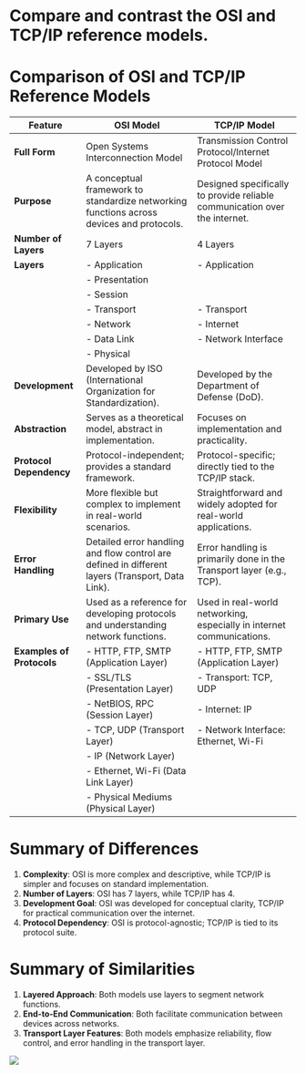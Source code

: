 # Compare and contrast the OSI and TCP/IP reference models.

# Comparison of OSI and TCP/IP Reference Models

| Feature                       | OSI Model                                | TCP/IP Model                              |
|-------------------------------|------------------------------------------|------------------------------------------|
| **Full Form**                 | Open Systems Interconnection Model      | Transmission Control Protocol/Internet Protocol Model |
| **Purpose**                   | A conceptual framework to standardize networking functions across devices and protocols. | Designed specifically to provide reliable communication over the internet. |
| **Number of Layers**          | 7 Layers                                | 4 Layers                                 |
| **Layers**                    | - Application                           | - Application                            |
|                               | - Presentation                          |                                          |
|                               | - Session                               |                                          |
|                               | - Transport                             | - Transport                              |
|                               | - Network                               | - Internet                               |
|                               | - Data Link                             | - Network Interface                      |
|                               | - Physical                              |                                          |
| **Development**               | Developed by ISO (International Organization for Standardization). | Developed by the Department of Defense (DoD). |
| **Abstraction**               | Serves as a theoretical model, abstract in implementation. | Focuses on implementation and practicality. |
| **Protocol Dependency**       | Protocol-independent; provides a standard framework. | Protocol-specific; directly tied to the TCP/IP stack. |
| **Flexibility**               | More flexible but complex to implement in real-world scenarios. | Straightforward and widely adopted for real-world applications. |
| **Error Handling**            | Detailed error handling and flow control are defined in different layers (Transport, Data Link). | Error handling is primarily done in the Transport layer (e.g., TCP). |
| **Primary Use**               | Used as a reference for developing protocols and understanding network functions. | Used in real-world networking, especially in internet communications. |
| **Examples of Protocols**     | - HTTP, FTP, SMTP (Application Layer)   | - HTTP, FTP, SMTP (Application Layer)   |
|                               | - SSL/TLS (Presentation Layer)          | - Transport: TCP, UDP                   |
|                               | - NetBIOS, RPC (Session Layer)          | - Internet: IP                          |
|                               | - TCP, UDP (Transport Layer)            | - Network Interface: Ethernet, Wi-Fi    |
|                               | - IP (Network Layer)                    |                                          |
|                               | - Ethernet, Wi-Fi (Data Link Layer)     |                                          |
|                               | - Physical Mediums (Physical Layer)     |                                          |

# Summary of Differences
1. **Complexity**: OSI is more complex and descriptive, while TCP/IP is simpler and focuses on standard implementation.
2. **Number of Layers**: OSI has 7 layers, while TCP/IP has 4.
3. **Development Goal**: OSI was developed for conceptual clarity, TCP/IP for practical communication over the internet.
4. **Protocol Dependency**: OSI is protocol-agnostic; TCP/IP is tied to its protocol suite.

# Summary of Similarities
1. **Layered Approach**: Both models use layers to segment network functions.
2. **End-to-End Communication**: Both facilitate communication between devices across networks.
3. **Transport Layer Features**: Both models emphasize reliability, flow control, and error handling in the transport layer.

[![](https://mermaid.ink/img/pako:eNp9kltvgkAQhf8KmWe1iiwID028i5eWRJ-6NM0WtkqEXbIsaanxv3eFamwx7tP55swkczZzgICHFBzYCpLutM3AZ5p6Wf5eFZ7X7ttKdcRYKa1Ur1XL6fVxP03jKCAy4kxbkoKKK3eAPUEzyuRte4jXNMtuOSO8EYRlKRey5o3xE5WfXOxrzgSPiCTaMmJ1b4q9XZGpReM_FmXhv7yboed6v4mVfnC9WujZ3dDund3n2GWSCkbr1uISqx8E6lvqa1ayrzWbj9qsgsE1DK9hVIJbwbiEeQWTEhYVTM8ADUioSEgUqlM4nEwf5I4m1AdHyZCIvQ8-O6o-kku-LlgAjhQ5bYDg-XYHzgeJM0V5GhJJRxFR35lcqilhL5wn5xGF4BzgCxzLbNkd1LZQz9QtA3WMBhTg6G29hXTbMg3DRhZC5rEB3-V8u9UzdKPX7SBT79pd8zRAw0hysarOuLzm4w_ztdV8?type=png)](https://mermaid.live/edit#pako:eNp9kltvgkAQhf8KmWe1iiwID028i5eWRJ-6NM0WtkqEXbIsaanxv3eFamwx7tP55swkczZzgICHFBzYCpLutM3AZ5p6Wf5eFZ7X7ttKdcRYKa1Ur1XL6fVxP03jKCAy4kxbkoKKK3eAPUEzyuRte4jXNMtuOSO8EYRlKRey5o3xE5WfXOxrzgSPiCTaMmJ1b4q9XZGpReM_FmXhv7yboed6v4mVfnC9WujZ3dDund3n2GWSCkbr1uISqx8E6lvqa1ayrzWbj9qsgsE1DK9hVIJbwbiEeQWTEhYVTM8ADUioSEgUqlM4nEwf5I4m1AdHyZCIvQ8-O6o-kku-LlgAjhQ5bYDg-XYHzgeJM0V5GhJJRxFR35lcqilhL5wn5xGF4BzgCxzLbNkd1LZQz9QtA3WMBhTg6G29hXTbMg3DRhZC5rEB3-V8u9UzdKPX7SBT79pd8zRAw0hysarOuLzm4w_ztdV8)

